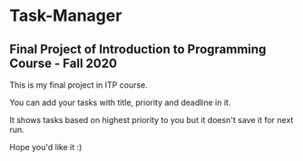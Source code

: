 # Task-Manager
## Final Project of Introduction to Programming Course - Fall 2020

This is my final project in ITP course.

You can add your tasks with title, priority and deadline in it.

It shows tasks based on highest priority to you but it doesn't save it for next run.

Hope you'd like it :)

